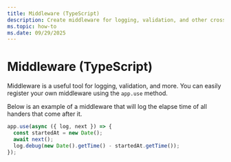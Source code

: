```yaml
---
title: Middleware (TypeScript)
description: Create middleware for logging, validation, and other cross-cutting concerns using the app.use method in TypeScript.
ms.topic: how-to
ms.date: 09/29/2025
---
```


# Middleware (TypeScript)

Middleware is a useful tool for logging, validation, and more.
You can easily register your own middleware using the `app.use` method.

Below is an example of a middleware that will log the elapse time of all handers
that come after it.


```typescript
app.use(async ({ log, next }) => {
  const startedAt = new Date();
  await next();
  log.debug(new Date().getTime() - startedAt.getTime());
});
```
